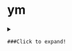 # ym

<details>
  <summary>
    
    ###Click to expand!
  
  </summary>
  
  ## Heading
</details>
